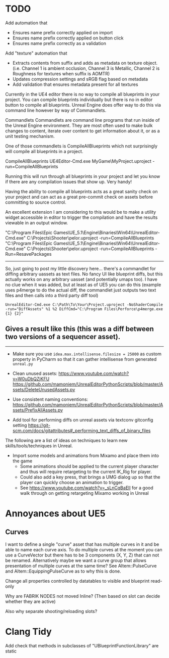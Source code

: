 # TODO

Add automation that
- Ensures name prefix correctly applied on import
- Ensures name prefix correctly applied on button click
- Ensures name prefix correctly as a validation

Add "texture" automation that
- Extracts contents from suffix and adds as metadata on texture object. (i.e. Channel 1 is ambient occlusion, Channel 3 is Metallic, Channel 2 is Roughness for textures when suffix is AOMTR)
- Updates compression settings and sRGB flag based on metadata
- Add validation that ensures metadata present for all textures

Currently in the UE4 editor there is no way to compile all blueprints in your project. You can compile blueprints individually but there is no in editor button to compile all blueprints. Unreal Engine does offer way to do this via command line however by way of Commandlets.

Commandlets
Commandlets are command line programs that run inside of the Unreal Engine environment. They are most often used to make bulk changes to content, iterate over content to get information about it, or as a unit testing mechanism.

One of those commandlets is CompileAllBlueprints which not surprisingly will compile all blueprints in a project.

CompileAllBlueprints
UE4Editor-Cmd.exe MyGame\MyProject.uproject -run=CompileAllBlueprints

Running this will run through all blueprints in your project and let you know if there are any compilation issues that show up. Very handy!

Having the ability to compile all blueprints acts as a great sanity check on your project and can act as a great pre-commit check on assets before committing to source control.

An excellent extension I am considering to this would be to make a utility widget accessible in editor to trigger the compilation and have the results viewable in an output window.


"C:\Program Files\Epic Games\UE_5.1\Engine\Binaries\Win64\UnrealEditor-Cmd.exe" C:\Projects\Shooter\pelor.uproject -run=CompileAllBlueprints
"C:\Program Files\Epic Games\UE_5.1\Engine\Binaries\Win64\UnrealEditor-Cmd.exe" C:\Projects\Shooter\pelor.uproject -run=CompileAllBlueprints -Run=ResavePackages

----------------------------------------------------------------------------------------------------

So, just going to post my little discovery here... there's a commandlet for diffing arbitrary uassets as text files. No fancy UI like blueprint diffs, but this actually works on any arbitrary uasset (and potentially umaps too).
I have no clue when it was added, but at least as of UE5 you can do this (example uses p4merge to do the actual diff, the commandlet just outputs two text files and then calls into a third party diff tool)
```
UnrealEditor-Cmd.exe C:\Path\To\Your\Project.uproject -NoShaderCompile -run="DiffAssets" %1 %2 DiffCmd="C:\Program Files\Perforce\p4merge.exe {1} {2}"
```
Gives a result like this (this was a diff between two versions of a sequencer asset).
--

----------------------------------------------------------------------------------------------------

* Make sure you use `idea.max.intellisense.filesize = 25000` as custom property in PyCharm so that it can gather intellisense from generated `unreal.py`

* Clean unused assets:
   https://www.youtube.com/watch?v=W0uDbQZjKFU
   https://github.com/mamoniem/UnrealEditorPythonScripts/blob/master/Assets/DeleteUnusedAssets.py
   

* Use consistent naming conventions:
  https://github.com/mamoniem/UnrealEditorPythonScripts/blob/master/Assets/PrefixAllAssets.py

* Add tool for performing diffs on unreal assets via textconv gitconfig setting
  https://git-scm.com/docs/gitattributes#_performing_text_diffs_of_binary_files

The following are a list of ideas on techniques to learn new skills/tools/techniques in Unreal.

* Import some models and animations from Mixamo and place them into the game
  - Some animations should be applied to the current player character and thus will require retargeting to the current IK_Rig for player.
  - Could also add a key press, that brings a UMG dialog up so that the player can quickly choose an animation to trigger.
  - See https://www.youtube.com/watch?v=_sLnCqBaElI for a good walk through on getting retargeting Mixamo working in Unreal

# Annoyances about UE5

## Curves

I want to define a single "curve" asset that has multiple curves in it and be able to name each curve axis. To do multiple curves at the moment you can use a CurveVector but there has to be 3 components (X, Y, Z) that can not be renamed. Alternatively maybe we want a curve group that allows presentation of multiple curves at the same time? See AItem::PulseCurve and AItem::EquippingPulseCurve as to why this is done.

Change all properties controlled by datatables to visible and blueprint read-only

Why are FABRIK NODES not moved Inline? (Then based on slot can decide whether they are active)

Also why separate shooting/reloading slots?

# Clang Tidy

Add check that methods in subclasses of "UBlueprintFunctionLibrary" are static
